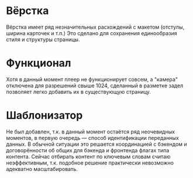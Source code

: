 # Вёрстка

Вёрстка имеет ряд незначительных расхождений с макетом (отступы, ширина карточек и т.п.)
Это сделано для сохранения единообразия стиля и структуры страницы.

# Функционал

Хотя в данный момент плеер не функционирует совсем, а "камера" отключена для разрешений свыше 1024, сделанный в разметке задел позволяет легко добавить их в существующую страницу.

# Шаблонизатор

Не был добавлен, т.к. в данный момент остаётся ряд неочевидных моментов, в первую очередь — способ идентификации переданных данных.
В обычной ситуации это решается координацией с бэкендом и договорённости об общих для бэкенда и фронтенда флагах типа контента.
Сейчас отбирать контент по ключевым словам считаю неэффективным, т.к. подобное решение практически невозможно адекватно масштабировать.
